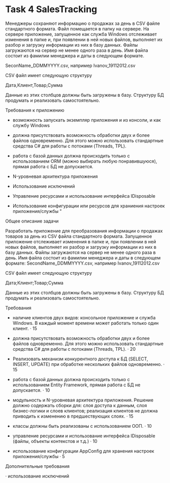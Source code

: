 # Task 4 SalesTracking
Менеджеры сохраняют информацию о продажах за день в CSV файле стандартного формата. Файл помещается в папку на сервере. На сервере приложение, запущенное как служба Windows отслеживает изменения в папке и, при появлении в ней новых файлов, выполняет их разбор и загрузку информации из них в базу данных. Файлы загружаются на сервер не менее одного раза в день. Имя файла состоит из фамилии менеджера и даты в следующем формате.

SeconName_DDMMYYYY.csv, например Ivanov_19112012.csv

CSV файл имеет следующую структуру

Дата,Клиент,Товар,Сумма

Данные из этих столбцов должны быть загружены в базу. Структуру БД продумать и реализовать самостоятельно.

Требования к приложению

- возможность запускать экземпляр приложения и из консоли, и как службу Windows

- должна присутствовать возможность обработки двух и более файлов одновременно. Для этого можно использовать стандартные средства C# для работы с потоками (Threads, TPL).

- работа с базой данных должна происходить только с использованием ORM (можно выбирать любую понравившуюся), прямая работа с БД не допускается.

- N-уровневая архитектура приложения

- Использование исключений

- Управление ресурсами и использование интерфейса IDisposable

- Использование конфигурации или ресурсов для храниения настроек приложения/службы "

Общее описание задачи

Разработать приложение для преобразования информации о продажах товаров за день из CSV файла стандартного формата. Запущенное приложение отслеживает изменения в папке и, при появлении в ней новых файлов, выполняет их разбор и загрузку информации из них в базу данных. Файлы загружаются на сервер не менее одного раза в день. Имя файла состоит из фамилии менеджера и даты в следующем формате: SecondName_DDMMYYYY.csv, например Ivanov_19112012.csv

CSV файл имеет следующую структуру

Дата;Клиент;Товар;Сумма

Данные из этих столбцов должны быть загружены в базу. Структуру БД продумать и реализовать самостоятельно.

Требования

- наличие клиентов двух видов: консольное приложение и служба Windows. В каждый момент времени может работать только один клиент. · 15

- должна присутствовать возможность обработки двух и более файлов одновременно. Для этого можно использовать стандартные средства C# для работы с потоками (Threads, TPL). · 20

- Реализовать механизм конкурентного доступа к БД (SELECT, INSERT, UPDATE) при обработке нескольких файлов одновременно. · 15

- работа с базой данных должна происходить только с использованием Entity Framework, прямая работа с БД не допускается. · 10

- модульность и N-уровневая архитектура приложения. Решение должно содержать сборки для: слоя доступа к данным, слоя бизнес-логики и слоев клиентов; реализация клиентов не должна приводить к изменению в предшествующих слоях. · 15

- классы должны быть реализованы с использованием ООП. · 10

- yправление ресурсами и использование интерфейса IDisposable (файлы, объекты контекстов и т.д.) · 10

- использование конфигурации AppConfig для хранения настроек приложения/службы · 5

Дополнительные требования

· использование исключений
